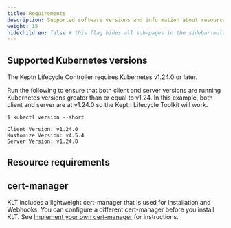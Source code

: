 ```yaml
---
title: Requirements
description: Supported software versions and information about resources required
weight: 15
hidechildren: false # this flag hides all sub-pages in the sidebar-multicard.html
---
```


## Supported Kubernetes versions

The Keptn Lifecycle Controller requires Kubernetes v1.24.0 or later.

Run the following to ensure that both client and server versions
are running Kubernetes versions greater than or equal to v1.24.
In this example, both client and server are at v1.24.0
so the Keptn Lifecycle Toolkit will work.

```shell
$ kubectl version --short
```
```shell
Client Version: v1.24.0
Kustomize Version: v4.5.4
Server Version: v1.24.0
```


## Resource requirements

## cert-manager

KLT includes a lightweight cert-manager
that is used for installation and Webhooks.
You can configure a different cert-manager
before you install KLT.
See [Implement your own cert-manager](cert-manager.md)
for instructions.
